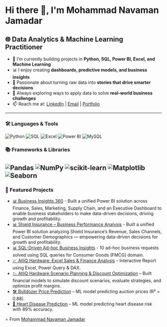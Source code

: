 # Hi there 👋, I'm Mohammad Navaman Jamadar  

## 🌐 Data Analytics & Machine Learning Practitioner  

- 🔭 I’m currently building projects in **Python, SQL, Power BI, Excel, and Machine Learning**  
- 📊 I enjoy creating **dashboards, predictive models, and business insights**  
- 🌱 Passionate about turning raw data into **stories that drive smarter decisions**  
- 🚀 Always exploring ways to apply data to solve **real-world business challenges**  
- 📫 Reach me at: [LinkedIn](https://www.linkedin.com/in/mohammad-navaman-jamadar/) | [Email](mailto:noumanjamadar123@gmail.com) | [Portfolio](https://codebasics.io/portfolio/Mohammad-Navaman-Jamadar)  

---

### 🛠 Languages & Tools  
![Python](https://img.shields.io/badge/-Python-3776AB?logo=python&logoColor=white&style=flat) 
![SQL](https://img.shields.io/badge/-SQL-4479A1?logo=mysql&logoColor=white&style=flat) 
![Excel](https://img.shields.io/badge/-Excel-217346?logo=microsoft-excel&logoColor=white&style=flat) 
![Power BI](https://img.shields.io/badge/-PowerBI-F2C811?logo=powerbi&logoColor=black&style=flat) 
![MySQL](https://img.shields.io/badge/-MySQL-4479A1?logo=mysql&logoColor=white&style=flat)  

### 📚 Frameworks & Libraries  
![Pandas](https://img.shields.io/badge/-Pandas-150458?logo=pandas&logoColor=white&style=flat) 
![NumPy](https://img.shields.io/badge/-NumPy-013243?logo=numpy&logoColor=white&style=flat) 
![scikit-learn](https://img.shields.io/badge/-Scikit--Learn-F7931E?logo=scikitlearn&logoColor=white&style=flat) 
![Matplotlib](https://img.shields.io/badge/-Matplotlib-3776AB?logo=python&logoColor=white&style=flat) 
![Seaborn](https://img.shields.io/badge/-Seaborn-0099CC?logoColor=white&style=flat)  
---

### 📌 Featured Projects  
- [📊 Business Insights 360](https://github.com/noumanjamadar/Business_insights_360) - Built a unified Power BI solution across Finance, Sales, Marketing, Supply Chain, and an Executive Dashboard to enable business stakeholders to make data-driven decisions, driving growth and profitability.
- [📊 Shield Insurance – Business Performance Analysis](https://github.com/noumanjamadar/Shield-Insurance-Business-Performance-Analysis) - Built a unified Power BI solution analyzing Shield Insurance’s Revenue, Sales Channels, and Customer Demographics — empowering data-driven decisions for growth and profitability.
- [📊 SQL-Driven Ad-hoc Business Insights](https://github.com/noumanjamadar/SQL_Driven_Ad-hoc_Business_Insights) - 10 ad-hoc business requests solved using SQL queries for Consumer Goods (FMCG) domain.
- [📈 AtliQ Hardware: Excel Sales & Finance Analysis](https://github.com/noumanjamadar/AtliQ_Hardware_Excel_Sales_and_Finance_Analysis) – Interactive Report using Excel, Power Query & DAX.
- [📉 AtliQ Hardware Scenario Planning & Discount Optimization](https://github.com/noumanjamadar/AtliQ_Hardware_Scenario_Planning_Discount_Optimization) – Built financial models to simulate discount scenarios, evaluate strategies, and optimize profit margins.
- [🛠️ Bulldozer Price Prediction](https://github.com/noumanjamadar/Bulldozer_Price_Prediction) – ML model predicting auction prices (R² = 0.88).  
- [🏥 Heart Disease Prediction](https://github.com/noumanjamadar/Heart_Disease_Prediction) – ML model predicting heart disease risk with 89% accuracy.  




⭐️ From [Mohammad Navaman Jamadar](https://github.com/noumanjamadar)
